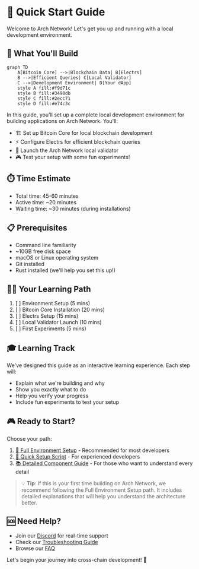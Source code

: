 # 🚀 Quick Start Guide

Welcome to Arch Network! Let's get you up and running with a local development environment.

## 🎯 What You'll Build

```mermaid
graph TD
    A[Bitcoin Core] -->|Blockchain Data| B[Electrs]
    B -->|Efficient Queries| C[Local Validator]
    C -->|Development Environment| D[Your dApp]
    style A fill:#f9d71c
    style B fill:#3498db
    style C fill:#2ecc71
    style D fill:#e74c3c
```

In this guide, you'll set up a complete local development environment for building applications on Arch Network. You'll:

- 🏗️ Set up Bitcoin Core for local blockchain development
- ⚡ Configure Electrs for efficient blockchain queries
- 🔧 Launch the Arch Network local validator
- 🎮 Test your setup with some fun experiments!

## ⏱️ Time Estimate
- Total time: 45-60 minutes
- Active time: ~20 minutes
- Waiting time: ~30 minutes (during installations)

## 📋 Prerequisites
- Command line familiarity
- ~10GB free disk space
- macOS or Linux operating system
- Git installed
- Rust installed (we'll help you set this up!)

## 🏃‍♂️ Your Learning Path

1. [ ] Environment Setup (5 mins)
2. [ ] Bitcoin Core Installation (20 mins)
3. [ ] Electrs Setup (15 mins)
4. [ ] Local Validator Launch (10 mins)
5. [ ] First Experiments (5 mins)

## 🎓 Learning Track

We've designed this guide as an interactive learning experience. Each step will:
- Explain what we're building and why
- Show you exactly what to do
- Help you verify your progress
- Include fun experiments to test your setup

## 🎮 Ready to Start?

Choose your path:

1. [🔧 Full Environment Setup](environment-setup.md) - Recommended for most developers
2. [🚄 Quick Setup Script](dev-environment-setup.md) - For experienced developers
3. [📚 Detailed Component Guide](bitcoin-and-electrs-setup.md) - For those who want to understand every detail

> 💡 **Tip**: If this is your first time building on Arch Network, we recommend following the Full Environment Setup path. It includes detailed explanations that will help you understand the architecture better.

## 🆘 Need Help?

- Join our [Discord](https://discord.gg/archnetwork) for real-time support
- Check our [Troubleshooting Guide](troubleshooting.md)
- Browse our [FAQ](faq.md)

Let's begin your journey into cross-chain development! 🚀 